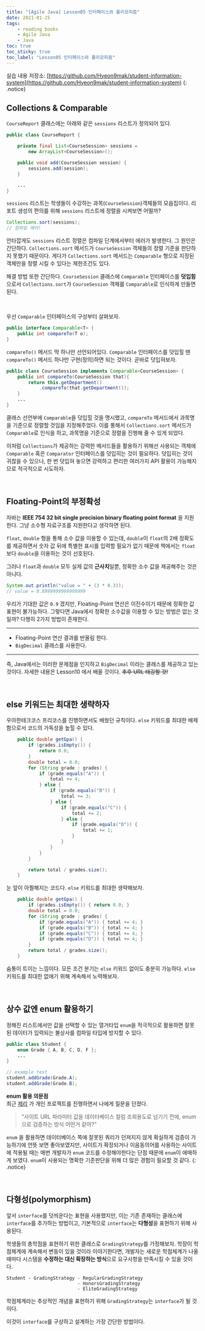 ```yaml
---
title: "[Agile Java] Lesson05 인터페이스와 폴리모피즘"
date: 2021-01-25
tags:
    - reading books
    - Agile Java
    - Java
toc: true
toc_sticky: true
toc_label: "Lesson05 인터페이스와 폴리모피즘"
---
```


실습 내용 저장소: [https://github.com/Hyeon9mak/student-information-system](https://github.com/Hyeon9mak/student-information-system)
{: .notice}

## Collections & Comparable

`CourseReport` 클래스에는 아래와 같은 `sessions` 리스트가 정의되어 있다.

```java
public class CourseReport {

    private final List<CourseSession> sessions = 
        new ArrayList<CourseSession>();

    public void add(CourseSession session) {
        sessions.add(session);
    }

    ...
}
```

`sessions` 리스트는 학생들이 수강하는 과목(`CourseSession`)객체들의 모음집이다. 
리포트 생성의 편의를 위해 `sessions` 리스트에 정렬을 시켜보면 어떨까?

```java
Collections.sort(sessions);
// 컴파일 에러!
```

안타깝게도 `sessions` 리스트 정렬은 컴파일 단계에서부터 에러가 발생한다. 
그 원인은 간단하다. `Collections.sort` 메서드가 `CourseSession` 객체들의 
정렬 기준을 판단하지 못했기 때문이다. 게다가 `Collections.sort` 메서드는 `Comparable` 
형으로 지정된 객체만을 정렬 시킬 수 있다는 제한조건도 있다.  
  
해결 방법 또한 간단하다. `CourseSession` 클래스에 `Comparable` 인터페이스를 **덧입힘**으로서 
`Collections.sort`가 `CourseSession` 객체를 `Comparable`로 인식하게 만들면 된다.  

<br>
  
우선 `Comparable` 인터페이스의 구성부터 살펴보자.

```java
public interface Comparable<T> {
    public int compareTo(T o);
}
```

`compareTo()` 메서드 딱 하나만 선언되어있다. `Comparable` 인터페이스를 덧입힐 땐 
`compareTo()` 메서드 하나만 구현(정의)하면 되는 것이다. 곧바로 덧입혀보자.

```java
public class CourseSession implements Comparable<CourseSession> {
    public int compareTo(CourseSession that){
        return this.getDepartment()
            .compareTo(that.getDepartment());
    }
    ...
}
```

클래스 선언부에 `Comparable`을 덧입힐 것을 명시했고, 
`compareTo` 메서드에서 과목명을 기준으로 정렬할 것임을 지정해주었다. 
이를 통해서 `Collections.sort` 메서드가 `Comparable`로 인식을 하고, 
과목명을 기준으로 정렬을 진행해 줄 수 있게 되었다.  
  
이처럼 `Collections`가 제공하는 강력한 메서드들을 활용하기 위해선 
사용되는 객체에 `Comparable` 혹은 `Comparator` 인터페이스를 덧입히는 것이 필요하다. 
덧입히는 것이 귀찮을 수 있으나, 한 번 덧입혀 놓으면 강력하고 편리한 여러가지 API 활용이 가능해지므로 
적극적으로 시도하자.

<br>

## Floating-Point의 부정확성
자바는 **IEEE 754 32 bit single precision binary floating point format** 을 지원한다. 
그냥 소수형 자료구조를 지원한다고 생각하면 된다.  
  
`float`, `double` 형을 통해 소수 값을 이용할 수 있는데, 
`double`이 `float`의 2배 정확도를 제공하면서 숫자 값 뒤에 특별한 표시를 입력할 필요가 없기 때문에 
책에서는 `float` 보다 `double`을 이용하는 것이 선호된다.  
  
그러나 `float`과 `double` 모두 실제 값의 **근사치**일뿐, 정확한 소수 값을 제공해주는 것은 아니다.

```java
System.out.println("value = " + (3 * 0.3));
// value = 0.8999999999999999
```

우리가 기대한 값은 `0.9` 겠지만, Floating-Point 연산은 이진수이기 때문에 정확한 값 표현이 불가능하다. 
그렇다면 Java에서 정확한 소수값을 이용할 수 있는 방법은 없는 것일까? 다행히 2가지 방법이 존재한다.

---
- Floating-Point 연산 결과를 반올림 한다.
- `BigDecimal` 클래스를 사용한다.
---

즉, Java에서는 이러한 문제점을 인지하고 `BigDecimal` 이라는 클래스를 제공하고 있는 것이다. 
자세한 내용은 Lesson10 에서 배울 것이다. ~~추후 URL 태깅할 것!~~

<br>

## else 키워드는 최대한 생략하자
우아한테크코스 프리코스를 진행하면서도 배웠던 규칙이다. 
`else` 키워드를 최대한 배제함으로서 코드의 가독성을 높힐 수 있다.

```java
    public double getGpa() {
        if (grades.isEmpty()) {
            return 0.0;
        }
        double total = 0.0;
        for (String grade : grades) {
            if (grade.equals("A")) {
                total += 4;
            } else {
                if (grade.equals("B")) {
                    total += 3;
                } else {
                    if (grade.equals("C")) {
                        total += 2;
                    } else {
                        if (grade.equals("D")) {
                            total += 1;
                        }
                    }
                }
            }
        }

        return total / grades.size();
    }
```

눈 앞이 아찔해지는 코드다. `else` 키워드를 최대한 생략해보자.

```java
    public double getGpa() {
        if (grades.isEmpty()) { return 0.0; }
        double total = 0.0;
        for (String grade : grades) {
            if (grade.equals("A")) { total += 4; }
            if (grade.equals("B")) { total += 4; }
            if (grade.equals("C")) { total += 4; }
            if (grade.equals("D")) { total += 4; }
        }   
        return total / grades.size();
    }
```

숨통이 트이는 느낌이다. 모든 조건 분기는 `else` 키워드 없이도 충분히 가능하다. 
`else` 키워드를 최대한 없애기 위해 계속해서 노력해보자.

<br>

## 상수 값엔 enum 활용하기
정해진 리스트에서만 값을 선택할 수 있는 열거타입 `enum`을 적극적으로 활용하면 
잘못된 데이터가 입력되는 불상사를 컴파일 타입에 방지할 수 있다.

```java
public class Student {
    enum Grade { A, B, C, D, F };
    ...
}
```
```java
// example test
student.addGrade(Grade.A);
student.addGrade(Grade.B);
```

**enum 활용 의문점**  
최근 [제리](https://github.com/JunHyeonk96) 가 개인 프로젝트를 진행하면서 나에게 질문을 던졌다.  

> "사이트 URL 파라미터 값을 데이터베이스 컬럼 조회용도로 넘기기 전에, enum으로 검증하는 방식 어떤거 같아?"

`enum` 을 활용하면 데이터베이스 쪽에 잘못된 쿼리가 던져지지 않게 확실하게 검증이 가능하기에 언뜻 보면 좋아보였지만, 
사이트가 확장되거나 이음동의어를 사용하는 사이트에 적용될 때는 매번 개발자가 `enum` 코드를 수정해야한다는 단점 때문에 
`enum`이 애매하게 보였다. `enum`이 사용되는 명확한 기준판단을 위해 더 많은 경험이 필요할 것 같다.
{: .notice}

<br>

## 다형성(polymorphism)
앞서 `interface`를 덧씌운다는 표현을 사용했지만, 이는 기존 존재하는 클래스에 
`interface`를 추가하는 방법이고, 기본적으로 `interface`는 **다형성**을 표현하기 위해 사용된다.  
  
학생들의 총학점을 표현하기 위한 클래스로 `GradingStrategy`를 가정해보자. 
학장이 학점체계에 계속해서 변동이 있을 것이라 이야기한다면, 개발자는 새로운 학점체계가 나올 때마다 
시스템을 **수정하는 대신 확장하는 방식**으로 요구사항을 만족시킬 수 있을 것이다.

```
Student - GradingStrategy - RegularGradingStrategy
                          - HonorsGradingStrategy
                          - EliteGradingStrategy
```

학점체계라는 추상적인 개념을 표현하기 위해 `GradingStrategy`는 `interface`가 될 것이다.  
  
이것이 `interface`를 구상하고 설계하는 가장 간단한 방법이다.